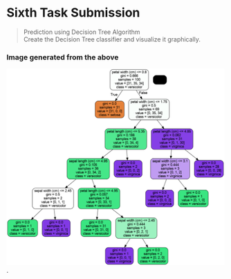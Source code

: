 # Sixth Task Submission
>Prediction using Decision Tree Algorithm\
>Create the Decision Tree classifier and visualize it graphically.

### Image generated from the above 
![desision_tree.png](./img/desision_tree.png "Decision Tree").